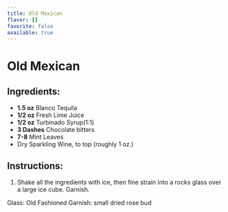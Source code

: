 ```yaml
---
title: Old Mexican
flavor: []
favorite: false
available: true
---
```

# Old Mexican

## Ingredients:
- **1.5 oz** Blanco Tequila
- **1/2 oz** Fresh Lime Juice
- **1/2 oz** Turbinado Syrup(1:1)
- **3 Dashes** Chocolate bitters
- **7-8** Mint Leaves
- Dry Sparkling Wine, to top (roughly 1 oz.)

## Instructions:
1. Shake all the ingredients with ice, then fine strain into a rocks glass over a large ice cube. Garnish.

Glass: Old Fashioned
Garnish: small dried rose bud



